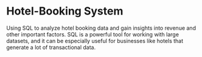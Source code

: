 # Hotel-Booking System 


Using SQL to analyze hotel booking data and gain insights into revenue and other important factors. 
SQL is a powerful tool for working with large datasets, and it can be especially useful for businesses like hotels that generate a lot of transactional data.
